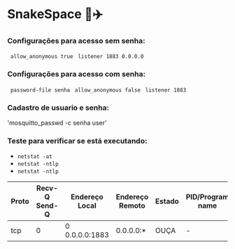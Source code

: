 # SnakeSpace  🐍✈️
### Configurações para acesso sem senha: 
` allow_anonymous true`
` listener 1883 0.0.0.0`

### Configurações para acesso com senha:
` password-file senha`
` allow_anonymous false`
` listener 1883`

### Cadastro de usuario e senha:
'mosquitto_passwd -c senha user'

### Teste para verificar se está executando:
- `netstat -at`
- `netstat -ntlp`
- `netstat -ntlp`

|Proto |Recv-Q Send-Q | Endereço Local | Endereço Remoto |  Estado  |  PID/Program name  |  
|------|--------------|----------------|-----------------|----------|--------------------|
| tcp  |       0      |0 0.0.0.0:1883  |    0.0.0.0:*    |   OUÇA   |          -         |
